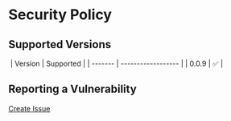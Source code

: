 # Security Policy

## Supported Versions

​
| Version | Supported |
| ------- | ------------------ |
| 0.0.9 | :white_check_mark: |
​

## Reporting a Vulnerability

[Create Issue](https://github.com/gregoranders/ts-canvas-playground/issues/new?labels=bug&template=bug_report.md&title=Security+Issue)
